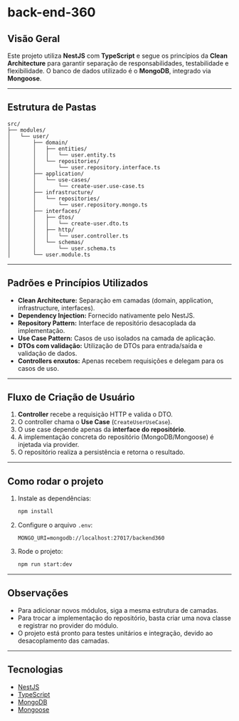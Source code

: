 # back-end-360

## Visão Geral

Este projeto utiliza **NestJS** com **TypeScript** e segue os princípios da **Clean Architecture** para garantir separação de responsabilidades, testabilidade e flexibilidade. O banco de dados utilizado é o **MongoDB**, integrado via **Mongoose**.

---

## Estrutura de Pastas

```
src/
├── modules/
│   └── user/
│       ├── domain/
│       │   ├── entities/
│       │   │   └── user.entity.ts
│       │   └── repositories/
│       │       └── user.repository.interface.ts
│       ├── application/
│       │   └── use-cases/
│       │       └── create-user.use-case.ts
│       ├── infrastructure/
│       │   └── repositories/
│       │       └── user.repository.mongo.ts
│       ├── interfaces/
│       │   ├── dtos/
│       │   │   └── create-user.dto.ts
│       │   ├── http/
│       │   │   └── user.controller.ts
│       │   └── schemas/
│       │       └── user.schema.ts
│       └── user.module.ts
```

---

## Padrões e Princípios Utilizados

- **Clean Architecture:** Separação em camadas (domain, application, infrastructure, interfaces).
- **Dependency Injection:** Fornecido nativamente pelo NestJS.
- **Repository Pattern:** Interface de repositório desacoplada da implementação.
- **Use Case Pattern:** Casos de uso isolados na camada de aplicação.
- **DTOs com validação:** Utilização de DTOs para entrada/saída e validação de dados.
- **Controllers enxutos:** Apenas recebem requisições e delegam para os casos de uso.

---

## Fluxo de Criação de Usuário

1. **Controller** recebe a requisição HTTP e valida o DTO.
2. O controller chama o **Use Case** (`CreateUserUseCase`).
3. O use case depende apenas da **interface do repositório**.
4. A implementação concreta do repositório (MongoDB/Mongoose) é injetada via provider.
5. O repositório realiza a persistência e retorna o resultado.

---

## Como rodar o projeto

1. Instale as dependências:
   ```bash
   npm install
   ```

2. Configure o arquivo `.env`:
   ```
   MONGO_URI=mongodb://localhost:27017/backend360
   ```

3. Rode o projeto:
   ```bash
   npm run start:dev
   ```

---

## Observações

- Para adicionar novos módulos, siga a mesma estrutura de camadas.
- Para trocar a implementação do repositório, basta criar uma nova classe e registrar no provider do módulo.
- O projeto está pronto para testes unitários e integração, devido ao desacoplamento das camadas.

---

## Tecnologias

- [NestJS](https://nestjs.com/)
- [TypeScript](https://www.typescriptlang.org/)
- [MongoDB](https://www.mongodb.com/)
- [Mongoose](https://mongoosejs.com/)
